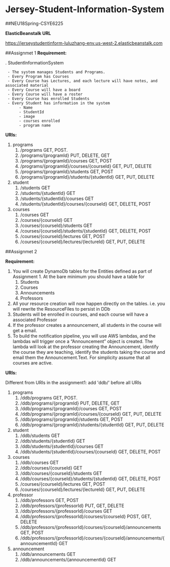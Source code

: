 # Jersey-Student-Information-System

##NEU18Spring-CSYE6225

**ElasticBeanstalk URL**

https://jerseystudentinform-luluzhang-env.us-west-2.elasticbeanstalk.com

##Assignmet 1
**Requirement:**

. StudentInformationSystem 

     - The system manages Students and Programs.
     - Every Program has Courses
     - Every Course has Lectures, and each lecture will have notes, and associated material
     - Every Course will have a board
     - Every Course will have a roster 
     - Every Course has enrolled Students
     - Every Student has information in the system 
          - Name        
          - StudentId
          - image     
          - courses enrolled
          - program name

**URIs:**

1. programs
    1. /programs    GET, POST.
    2. /programs/{programId}    PUT, DELETE, GET
    3. /programs/{programId}/courses    GET, POST
    4. /programs/{programId}/courses/{courseId}     GET, PUT, DELETE
    5. /programs/{programId}/students   GET, POST
    6. /programs/{programId}/students/{studentId}   GET, PUT, DELETE
2. student
    1. /students    GET
    2. /students/{studentId}    GET
    3. /students/{studentId}/courses    GET
    4. /students/{studentId}/courses/{courseId}     GET, DELETE, POST
3. courses
    1. /courses     GET
    2. /courses/{courseId}      GET
    3. /courses/{courseId}/students     GET
    4. /courses/{courseId}/students/{studentId}     GET, DELETE, POST
    5. /courses/{courseId}/lectures     GET, POST
    6. /courses/{courseId}/lectures/{lectureId}     GET, PUT, DELETE


##Assignmet 2

**Requirement:**
1. You will create DynamoDb tables for the Entities defined as part of Assignment 1. 
At the bare minimum you should have a table for 
    1. Students
    2. Courses
    3. Announcements
    4. Professors
2. All your resource creation will now happen directly on the tables. i.e. you will rewrite the ResourceFiles to persist in DDb
3. Students will be enrolled in courses, and each course will have a associated Professor
4. If the professor creates a announcement, all students in the course will get a email. 
5. To build the notification pipeline, you will use AWS lambdas, and the lambdas will trigger once a “Announcement” object is created. The lambda will look at the professor creating the Announcement, identify the course they are teaching, identify the students taking the course and email them the Announcement.Text. For simplicity assume that all courses are active. 

**URIs:**

Different from URIs in the assignment1: add 'ddb/' before all URIs

1. programs
    1. /ddb/programs    GET, POST.
    2. /ddb/programs/{programId}    PUT, DELETE, GET
    3. /ddb/programs/{programId}/courses    GET, POST
    4. /ddb/programs/{programId}/courses/{courseId}     GET, PUT, DELETE
    5. /ddb/programs/{programId}/students   GET, POST
    6. /ddb/programs/{programId}/students/{studentId}   GET, PUT, DELETE
2. student
    1. /ddb/students    GET
    2. /ddb/students/{studentId}    GET
    3. /ddb/students/{studentId}/courses    GET
    4. /ddb/students/{studentId}/courses/{courseId}     GET, DELETE, POST
3. courses
    1. /ddb/courses     GET
    2. /ddb/courses/{courseId}      GET
    3. /ddb/courses/{courseId}/students     GET
    4. /ddb/courses/{courseId}/students/{studentId}     GET, DELETE, POST
    5. /courses/{courseId}/lectures     GET, POST
    6. /courses/{courseId}/lectures/{lectureId}     GET, PUT, DELETE
4. professor
    1. /ddb/professors      GET, POST
    2. /ddb/professors/{professorId}    PUT, GET, DELETE
    3. /ddb/professors/{professorId}/courses       GET
    4. /ddb/professors/{professorId}/courses/{courseId}     POST, GET, DELETE
    5. /ddb/professors/{professorId}/courses/{courseId}/announcements       GET, POST
    6. /ddb/professors/{professorId}/courses/{courseId}/announcements/{announcementId}      GET
5. announcement
    1. /ddb/announcements       GET
    2. /ddb/announcements/{announcementId}       GET